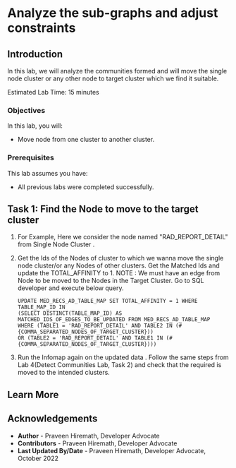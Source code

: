 # Analyze the sub-graphs and adjust constraints

## Introduction

In this lab, we will analyze the communities formed and will move the single node cluster or any other node to target cluster which we find it suitable.

Estimated Lab Time: 15 minutes

### Objectives

In this lab, you will:
* Move node from one cluster to another cluster.

### Prerequisites

This lab assumes you have:

* All previous labs were completed successfully.

## Task 1: Find the Node to move to the target cluster

1. For Example, Here we consider the node named "RAD_REPORT_DETAIL" from Single Node Cluster .
	
2. Get the Ids of the Nodes of cluster to which we wanna move the single node cluster/or any Nodes of other clusters. Get the Matched Ids and update the TOTAL_AFFINITY to 1. 
NOTE : We must have an edge from Node to be moved to the Nodes in the Target Cluster. 
Go to SQL developer and execute below query.
	~~~
	UPDATE MED_RECS_AD_TABLE_MAP SET TOTAL_AFFINITY = 1 WHERE TABLE_MAP_ID IN 
	(SELECT DISTINCT(TABLE_MAP_ID) AS MATCHED_IDS_OF_EDGES_TO_BE_UPDATED FROM MED_RECS_AD_TABLE_MAP
	WHERE (TABLE1 = 'RAD_REPORT_DETAIL' AND TABLE2 IN (#{COMMA_SEPARATED_NODES_OF_TARGET_CLUSTER}))
	OR (TABLE2 = 'RAD_REPORT_DETAIL' AND TABLE1 IN (#{COMMA_SEPARATED_NODES_OF_TARGET_CLUSTER})))
	~~~

3. Run the Infomap again on the updated data . Follow the same steps from Lab 4(Detect Communities Lab, Task 2) and check that the required is moved to the intended clusters.
## Learn More

## Acknowledgements
* **Author** - Praveen Hiremath, Developer Advocate
* **Contributors** -  Praveen Hiremath, Developer Advocate
* **Last Updated By/Date** - Praveen Hiremath, Developer Advocate, October 2022